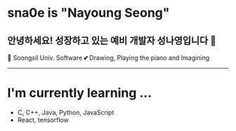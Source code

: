# sna0e is "Nayoung Seong"
## 안녕하세요! 성장하고 있는 예비 개발자 성나영입니다 🙂

🏫 Soongsil Univ. Software
💕 Drawing, Playing the piano and Imagining

<hr>

# I'm currently learning ...
* C, C++, Java, Python, JavaScript
* React, tensorflow

<!--
**sna0e/sna0e** is a ✨ _special_ ✨ repository because its `README.md` (this file) appears on your GitHub profile.

Here are some ideas to get you started:

- 🔭 I’m currently working on ...
- 🌱 I’m currently learning ...
- 👯 I’m looking to collaborate on ...
- 🤔 I’m looking for help with ...
- 💬 Ask me about ...
- 📫 How to reach me: ...
- 😄 Pronouns: ...
- ⚡ Fun fact: ...
-->
